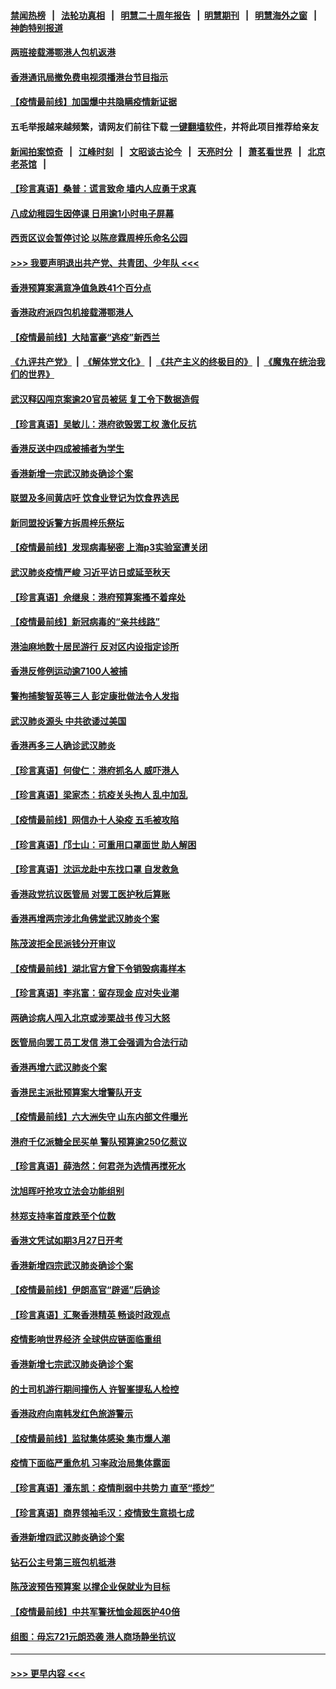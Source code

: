 #### [禁闻热榜](热点新闻.md?=0)  &nbsp;&nbsp;|&nbsp;&nbsp; [法轮功真相](https://github.com/gfw-breaker/truth/blob/master/README.md?=0) &nbsp;&nbsp;|&nbsp;&nbsp; [明慧二十周年报告](https://github.com/gfw-breaker/mh-reports/blob/master/README.md?=0) &nbsp;&nbsp;|&nbsp;&nbsp;[明慧期刊](https://github.com/gfw-breaker/mh-qikan) &nbsp;&nbsp;|&nbsp;&nbsp; [明慧海外之窗](https://github.com/gfw-breaker/mh-news/blob/master/README.md?=0) &nbsp;&nbsp;|&nbsp;&nbsp; [神韵特别报道](https://github.com/gfw-breaker/mh-news/blob/master/shenyun.md?=0)
#### [两班接载滞鄂港人包机返港](../pages/nsc415/n11915855.md?t=03051604) 
#### [香港通讯局撤免费电视须播港台节目指示](../pages/nsc415/n11915831.md?t=03051604) 
#### [【疫情最前线】加国爆中共隐瞒疫情新证据](../pages/nsc415/n11915482.md?t=03051604) 
#### 五毛举报越来越频繁，请网友们前往下载 [一键翻墙软件](https://github.com/gfw-breaker/ssr-accounts)，并将此项目推荐给亲友
#### [新闻拍案惊奇](https://github.com/gfw-breaker/banned-news/blob/master/pages/link4.md) &nbsp;&nbsp;|&nbsp;&nbsp; [江峰时刻](https://github.com/gfw-breaker/banned-news/blob/master/pages/link4.md) &nbsp;&nbsp;|&nbsp;&nbsp; [文昭谈古论今](https://github.com/gfw-breaker/banned-news/blob/master/pages/link4.md) &nbsp;&nbsp;|&nbsp;&nbsp; [天亮时分](https://github.com/gfw-breaker/banned-news/blob/master/pages/link4.md) &nbsp;&nbsp;|&nbsp;&nbsp; [萧茗看世界](https://github.com/gfw-breaker/banned-news/blob/master/pages/link4.md) &nbsp;&nbsp;|&nbsp;&nbsp; [北京老茶馆](https://github.com/gfw-breaker/banned-news/blob/master/pages/link4.md) &nbsp;&nbsp;|&nbsp;&nbsp; 
#### [【珍言真语】桑普：谎言致命 墙内人应勇于求真](../pages/nsc415/n11915169.md?t=03051604) 
#### [八成幼稚园生因停课 日用逾1小时电子屏幕](../pages/nsc415/n11913263.md?t=03051604) 
#### [西贡区议会暂停讨论 以陈彦霖周梓乐命名公园](../pages/nsc415/n11913248.md?t=03051604) 
#### [>>> 我要声明退出共产党、共青团、少年队 <<<](https://github.com/begood0513/goodnews/blob/master/quit/letter.md) 
#### [香港预算案满意净值急跌41个百分点](../pages/nsc415/n11913236.md?t=03051604) 
#### [香港政府派四包机接载滞鄂港人](../pages/nsc415/n11913211.md?t=03051604) 
#### [【疫情最前线】大陆富豪“逃疫”新西兰](../pages/nsc415/n11913160.md?t=03051604) 
#### [《九评共产党》](https://github.com/begood0513/9ping.md/blob/master/README.md) &nbsp;|&nbsp; [《解体党文化》](../../../../jtdwh.md/blob/master/README.md)  &nbsp;|&nbsp; [《共产主义的终极目的》](../../../../gczydzjmd.md/blob/master/README.md) &nbsp;|&nbsp; [《魔鬼在统治我们的世界》](../../../../mgztzwmdsj.md/blob/master/README.md) 
#### [武汉释囚闯京案逾20官员被惩 复工令下数据造假](../pages/nsc415/n11912743.md?t=03051604) 
#### [【珍言真语】吴敏儿：港府欲毁罢工权 激化反抗](../pages/nsc415/n11912457.md?t=03051604) 
#### [香港反送中四成被捕者为学生](../pages/nsc415/n11910730.md?t=03051604) 
#### [香港新增一宗武汉肺炎确诊个案](../pages/nsc415/n11910724.md?t=03051604) 
#### [联盟及多间黄店吁 饮食业登记为饮食界选民](../pages/nsc415/n11910718.md?t=03051604) 
#### [新同盟投诉警方拆周梓乐祭坛](../pages/nsc415/n11910707.md?t=03051604) 
#### [【疫情最前线】发现病毒秘密 上海p3实验室遭关闭](../pages/nsc415/n11910640.md?t=03051604) 
#### [武汉肺炎疫情严峻 习近平访日或延至秋天](../pages/nsc415/n11910570.md?t=03051604) 
#### [【珍言真语】佘继泉：港府预算案搔不着痒处](../pages/nsc415/n11910011.md?t=03051604) 
#### [【疫情最前线】新冠病毒的“亲共线路”](../pages/nsc415/n11907734.md?t=03051604) 
#### [港油麻地数十居民游行 反对区内设指定诊所](../pages/nsc415/n11907900.md?t=03051604) 
#### [香港反修例运动逾7100人被捕](../pages/nsc415/n11907922.md?t=03051604) 
#### [警拘捕黎智英等三人 彭定康批做法令人发指](../pages/nsc415/n11907905.md?t=03051604) 
#### [武汉肺炎源头 中共欲诿过美国](../pages/nsc415/n11907665.md?t=03051604) 
#### [香港再多三人确诊武汉肺炎](../pages/nsc415/n11907846.md?t=03051604) 
#### [【珍言真语】何俊仁：港府抓名人 威吓港人](../pages/nsc415/n11907561.md?t=03051604) 
#### [【珍言真语】梁家杰：抗疫关头拘人 乱中加乱](../pages/nsc415/n11907444.md?t=03051604) 
#### [【疫情最前线】网信办十人染疫 五毛被攻陷](../pages/nsc415/n11903757.md?t=03051604) 
#### [【珍言真语】邝士山：可重用口罩面世 助人解困](../pages/nsc415/n11903875.md?t=03051604) 
#### [【珍言真语】沈运龙赴中东找口罩 自发救急](../pages/nsc415/n11903291.md?t=03051604) 
#### [香港政党抗议医管局 对罢工医护秋后算账](../pages/nsc415/n11901746.md?t=03051604) 
#### [香港再增两宗涉北角佛堂武汉肺炎个案](../pages/nsc415/n11901737.md?t=03051604) 
#### [陈茂波拒全民派钱分开审议](../pages/nsc415/n11901672.md?t=03051604) 
#### [【疫情最前线】湖北官方曾下令销毁病毒样本](../pages/nsc415/n11901518.md?t=03051604) 
#### [【珍言真语】李兆富：留存现金 应对失业潮](../pages/nsc415/n11901448.md?t=03051604) 
#### [两确诊病人闯入北京或涉栗战书 传习大怒](../pages/nsc415/n11901180.md?t=03051604) 
#### [医管局向罢工员工发信 港工会强调为合法行动](../pages/nsc415/n11898870.md?t=03051604) 
#### [香港再增六武汉肺炎个案](../pages/nsc415/n11898843.md?t=03051604) 
#### [香港民主派批预算案大增警队开支](../pages/nsc415/n11898813.md?t=03051604) 
#### [【疫情最前线】六大洲失守 山东内部文件曝光](../pages/nsc415/n11898455.md?t=03051604) 
#### [港府千亿派糖全民买单 警队预算逾250亿惹议](../pages/nsc415/n11898608.md?t=03051604) 
#### [【珍言真语】薛浩然：何君尧为选情再搅死水](../pages/nsc415/n11898269.md?t=03051604) 
#### [沈旭晖吁抢攻立法会功能组别](../pages/nsc415/n11896084.md?t=03051604) 
#### [林郑支持率首度跌至个位数](../pages/nsc415/n11896058.md?t=03051604) 
#### [香港文凭试如期3月27日开考](../pages/nsc415/n11896055.md?t=03051604) 
#### [香港新增四宗武汉肺炎确诊个案](../pages/nsc415/n11896040.md?t=03051604) 
#### [【疫情最前线】伊朗高官“辟谣”后确诊](../pages/nsc415/n11895902.md?t=03051604) 
#### [【珍言真语】汇聚香港精英 畅谈时政观点](../pages/nsc415/n11895733.md?t=03051604) 
#### [疫情影响世界经济 全球供应链面临重组](../pages/nsc415/n11895634.md?t=03051604) 
#### [香港新增七宗武汉肺炎确诊个案](../pages/nsc415/n11893498.md?t=03051604) 
#### [的士司机游行期间撞伤人 许智峯提私人检控](../pages/nsc415/n11893483.md?t=03051604) 
#### [香港政府向南韩发红色旅游警示](../pages/nsc415/n11893398.md?t=03051604) 
#### [【疫情最前线】监狱集体感染 集市爆人潮](../pages/nsc415/n11893181.md?t=03051604) 
#### [疫情下面临严重危机  习率政治局集体露面](../pages/nsc415/n11893305.md?t=03051604) 
#### [【珍言真语】潘东凯：疫情削弱中共势力 直至“揽炒”](../pages/nsc415/n11892866.md?t=03051604) 
#### [【珍言真语】商界领袖毛汉：疫情致生意损七成](../pages/nsc415/n11890348.md?t=03051604) 
#### [香港新增四武汉肺炎确诊个案](../pages/nsc415/n11890610.md?t=03051604) 
#### [钻石公主号第三班包机抵港](../pages/nsc415/n11890645.md?t=03051604) 
#### [陈茂波预告预算案 以撑企业保就业为目标](../pages/nsc415/n11890574.md?t=03051604) 
#### [【疫情最前线】中共军警抚恤金超医护40倍](../pages/nsc415/n11890458.md?t=03051604) 
#### [组图：毋忘721元朗恐袭 港人商场静坐抗议](../pages/nsc415/n11876882.md?t=03051604) 

----
#### [ >>> 更早内容 <<< ](../indexes/nsc415-earlier.md)
